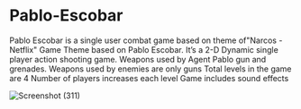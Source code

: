 # Pablo-Escobar
Pablo Escobar  is a single user combat game based on theme of"Narcos - Netflix"
Game Theme based on Pablo Escobar.
It’s a 2-D  Dynamic single player action shooting game.
Weapons used by Agent Pablo gun and grenades.
Weapons used by enemies are only guns
Total levels in the game are 4
Number of players increases each level
Game includes sound effects

![Screenshot (311)](https://user-images.githubusercontent.com/77671665/148011639-d48c0f9f-e82d-45e6-a1fa-401b0849360d.png)
